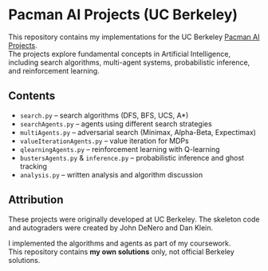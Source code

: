# Pacman AI Projects (UC Berkeley)

This repository contains my implementations for the UC Berkeley [Pacman AI Projects](http://ai.berkeley.edu/).  
The projects explore fundamental concepts in Artificial Intelligence, including search algorithms, multi-agent systems, probabilistic inference, and reinforcement learning.

## Contents
- `search.py` – search algorithms (DFS, BFS, UCS, A*)
- `searchAgents.py` – agents using different search strategies
- `multiAgents.py` – adversarial search (Minimax, Alpha-Beta, Expectimax)
- `valueIterationAgents.py` – value iteration for MDPs
- `qlearningAgents.py` – reinforcement learning with Q-learning
- `bustersAgents.py` & `inference.py` – probabilistic inference and ghost tracking
- `analysis.py` – written analysis and algorithm discussion

## Attribution
These projects were originally developed at UC Berkeley. The skeleton code and autograders were created by John DeNero and Dan Klein.  

I implemented the algorithms and agents as part of my coursework.  
This repository contains **my own solutions** only, not official Berkeley solutions.  

